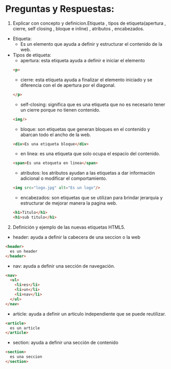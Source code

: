 # Preguntas y Respuestas: 
1. Explicar con concepto y definicion.Etiqueta , tipos de etiqueta(apertura , cierre, self closing , bloque e inline) , atributos , encabezados.
- Etiqueta:
  - Es un elemento que ayuda a definir y estructurar el contenido de la web.
- Tipos de etiqueta:
  - apertura: esta etiqueta ayuda a definir e iniciar el elemento
  ```html
  <p>
  ``` 
  - cierre: esta etiqueta ayuda a finalizar el elemento iniciado y se diferencia con el de apertura por el diagonal.
  ```html
  </p>
  ``` 
  - self-closing: significa que es una etiqueta que no es necesario tener un cierre porque no tienen contenido.
  ```html
  <img/>
  ``` 
  - bloque: son etiquetas que generan bloques en el contenido y abarcan todo el ancho de la web.
  ```html
  <div>Es una etiqueta bloque</div>
  ``` 
  - en linea: es una etiqueta que solo ocupa el espacio del contenido.
  ```html
  <span>Es una etoqueta en linea</span>
  ``` 
  - atributos: los atributos ayudan a las etiquetas a dar información adicional o modificar el comportamiento.
  ```html
  <img src="logo.jpg" alt="Es un logo"/>
  ``` 
  - encabezados: son etiquetas que se utilizan para brindar jerarquia y estructurar de mejorar manera la pagina web.
  ```html
  <h1>Titulo</h1>
  <h1>sub titulo</h1>
  ```
2. Definición y ejemplo de las nuevas etiquetas HTML5.
  - header: ayuda a definir la cabecera de una seccion o la web
  ```html
  <header>
    es un header
  </header>
  ```
  - nav: ayuda a definir una sección de navegación.
  ```html
  <nav>
    <ul>
      <li>es</li>
      <li>un</li>
      <li>nav</li>
    </ul>
  </nav>
  ```
  - article: ayuda a definir un articulo independiente que se puede reutilizar.
  ```html
  <article>
    es un article
  </article>
  ```
  - section: ayuda a definir una sección de contenido
  ```html
  <section>
    es una seccion
  </section>
  ```